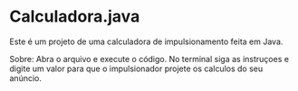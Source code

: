 # Calculadora.java
Este é um projeto de uma calculadora de impulsionamento feita em Java.

Sobre: Abra o arquivo e execute o código.
No terminal siga as instruçoes e digite um valor para que o impulsionador projete os calculos do seu anúncio. 
